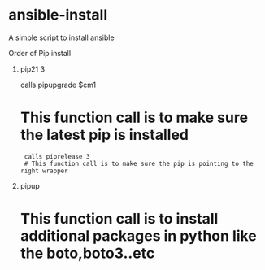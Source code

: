 # ansible-install
A simple script to install ansible


Order of Pip install

1. pip21 3
  
    calls pipupgrade $cm1
    # This function call is to make sure the latest pip is installed
  
        calls piprelease 3
        # This function call is to make sure the pip is pointing to the right wrapper

2. pipup
   # This function call is to install additional packages in python like the boto,boto3..etc
   
